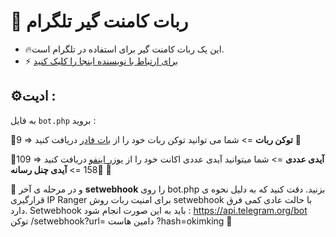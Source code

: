 # 🤖 ربات کامنت گیر تلگرام
- 🔥این یک ربات کامنت گیر برای استفاده در تلگرام است.
- ⚡️ [برای ارتباط با نویسنده اینجا را کلیک کنید](https://t.me/ixAmirCom)

## ⚙️ادیت :

به فایل ` bot.php ` بروید :

 📌9 => **توکن ربات** => شما می توانید توکن ربات خود را از [بات فادر](https://t.me/botfather) دریافت کنید 🤖

 📌109 =>  **آیدی عددی** => شما میتوانید آیدی عددی اکانت خود را از [یوزر اینفو](https://t.me/userinfoBot) دریافت کنید🤖
 📌158 =>  **آیدی چنل رسانه** 

 📌 و در مرحله ی آخر **setwebhook** را روی bot.php بزنید. دقت کنید که به دلیل نحوه ی قرارگیری IP Ranger برای امنیت ربات روش setwebhook با حالت عادی کمی فرق دارد. Setwebhook باید به این صورت انجام شود :
https://api.telegram.org/bot توکن /setwebhook?url= دامین هاست ?hash=okimking 🔗
